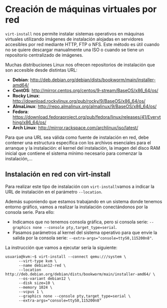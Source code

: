 # Creación de máquinas virtuales por red

`virt-install` nos permite instalar sistemas operativos en máquinas virtuales utilizando imágenes de instalación alojadas en servidores accesibles por red mediante HTTP, FTP o NFS. Este método es útil cuando no se quiere descargar manualmente una ISO o cuando se tiene un repositorio centralizado de imágenes.

Muchas distribuciones Linux nos ofrecen repositorios de instalación que son accesible desde distintas URL:

* **Debian**: http://deb.debian.org/debian/dists/bookworm/main/installer-amd64/
* **CentOS**: http://mirror.centos.org/centos/9-stream/BaseOS/x86_64/os/
* **Rocky Linux**: http://download.rockylinux.org/pub/rocky/9/BaseOS/x86_64/os/
* **AlmaLinux**: http://repo.almalinux.org/almalinux/9/BaseOS/x86_64/os/
* **Fedora**: https://download.fedoraproject.org/pub/fedora/linux/releases/41/Everything/x86_64/os/
* **Arch Linux**: http://mirror.rackspace.com/archlinux/iso/latest/

Para que una URL sea válida como fuente de instalación en red, debe contener una estructura específica con los archivos esenciales para el arranque y la instalación: el kernel del instalación, la imagen del disco RAM inicial que contiene el sistema mínimo necesario para comenzar la instalación,...

## Instalación en red con virt-install

Para realizar este tipo de instalación con `virt-install`vamos a indicar la URL de instalación en el parámetro `--location`. 

Además suponiendo que estamos trabajando en un sistema donde tenemos entorno gráfico, vamos a realizar la instalación conectándonos por la consola serie. Para ello:

* Indicamos que no tenemos consola gráfica, pero si consola serie: `--graphics none --console pty,target_type=serial`.
* Pasamos parámetros al kernel del sistema operativo para que envíe la salida por la consola serie: `--extra-args="console=ttyS0,115200n8"`.

La instrucción que vamos a ejecutar sería la siguiente:

```
usuario@kvm:~$ virt-install --connect qemu:///system \
      --virt-type kvm \
      --name debian12-red \
      --location http://deb.debian.org/debian/dists/bookworm/main/installer-amd64/ \
      --os-variant debian12 \
      --disk size=10 \
      --memory 1024 \
      --vcpus 1 \
      --graphics none --console pty,target_type=serial \
      --extra-args="console=ttyS0,115200n8"
```

